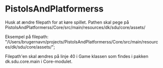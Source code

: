 # PistolsAndPlatformerss

Husk at ændre filepath for at køre spillet. Pathen skal pege på PistolsAndPlatformerss/Core/src/main/resources/dk/sdu/core/assets/

Eksempel på filepath:
"/Users/brugernavn/projects/PistolsAndPlatformerss/Core/src/main/resources/dk/sdu/core/assets/";

Filepath'en skal ændres på linje 40 i Game klassen som findes i pakken dk.sdu.core.main i Core-modulet.
